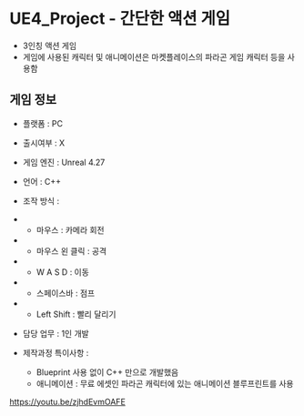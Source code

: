 # UE4_Project - 간단한 액션 게임
+ 3인칭 액션 게임
+ 게임에 사용된 캐릭터 및 애니메이션은 마켓플레이스의 파라곤 게임 캐릭터 등을 사용함


## 게임 정보
+ 플랫폼 : PC
+ 출시여부 : X
+ 게임 엔진 : Unreal 4.27
+ 언어 : C++
+ 조작 방식 :
+ + 마우스 : 카메라 회전
+ + 마우스 왼 클릭 : 공격
+ + W A S D : 이동
+ + 스페이스바 : 점프
+ + Left Shift : 빨리 달리기

+ 담당 업무 : 1인 개발
+ 제작과정 특이사항 : 
    - Blueprint 사용 없이 C++ 만으로 개발했음
    - 애니메이션 : 무료 에셋인 파라곤 캐릭터에 있는 애니메이션 블루프린트를 사용

https://youtu.be/zjhdEvmOAFE
